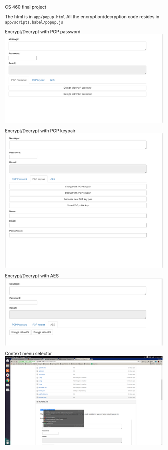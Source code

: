CS 460 final project

The html is in `app/popup.html`
All the encryption/decryption code resides in `app/scripts.babel/popup.js`

Encrypt/Decrypt with PGP password
![one](1.png)

Encrypt/Decrypt with PGP keypair
![two](2.png)

Encrypt/Decrypt with AES
![three](3.png)

Context menu selector
![four](4.png)
